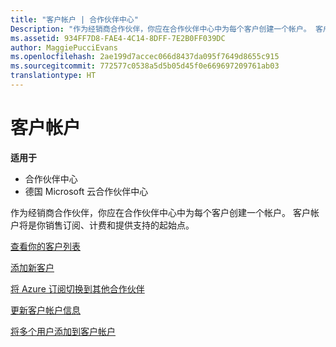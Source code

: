 ```yaml
---
title: "客户帐户 | 合作伙伴中心"
Description: "作为经销商合作伙伴，你应在合作伙伴中心中为每个客户创建一个帐户。 客户帐户将是你销售订阅、计费和提供支持的起始点。"
ms.assetid: 934FF7D8-FAE4-4C14-8DFF-7E2B0FF039DC
author: MaggiePucciEvans
ms.openlocfilehash: 2ae199d7accec066d8437da095f7649d8655c915
ms.sourcegitcommit: 772577c0538a5d5b05d45f0e669697209761ab03
translationtype: HT
---
```

# <a name="customer-accounts"></a>客户帐户

**适用于**

-  合作伙伴中心
-  德国 Microsoft 云合作伙伴中心

作为经销商合作伙伴，你应在合作伙伴中心中为每个客户创建一个帐户。 客户帐户将是你销售订阅、计费和提供支持的起始点。

[查看你的客户列表](see-your-customer-list.md)

[添加新客户](add-a-new-customer.md)

[将 Azure 订阅切换到其他合作伙伴](switch-azure-subscriptions-to-a-different-partner.md)

[更新客户帐户信息](update-customer-account-info.md)

[将多个用户添加到客户帐户](adding-multiple-users-to-a-customer-account.md)

 

 



